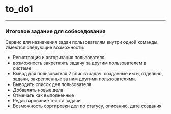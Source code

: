 # to_do1
---
### Итоговое задание для собеседования ###
Сервис для назначения задач пользователям внутри одной команды.
Имеются следующие возможности:
- Регистрация и авторизация пользователя
- возможность закреплять задачу за другим пользователем в системе
- Вывод для пользователя 2 списка задач: созданные им и, отдельно, задачи, закрепленные за ним другими пользователями.
- Выводить список дел пользователя
- Добавлять новые дела
- Отмечать как выполненные
- Редактирование текста задачи
- Возможность сортировки дел по статусу, описанию, дате создания
